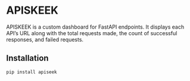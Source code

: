 # APISKEEK

APISKEEK is a custom dashboard for FastAPI endpoints. It displays each API’s URL along with the total requests made, the count of successful responses, and failed requests.

## Installation

```bash
pip install apiseek

